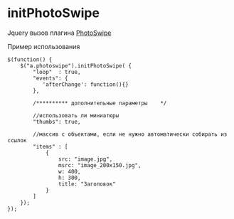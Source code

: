 # initPhotoSwipe

<p>Jquery вызов плагина <a href="http://photoswipe.com/">PhotoSwipe</a></p>

<p>Пример использования</p>


    $(function() {
        $("a.photoswipe").initPhotoSwipe( {
            "loop"  : true,
            "events": {
               'afterChange': function(){}
            },

            /********** дополнительные параметры    */

            //использовать ли миниатюры
            "thumbs": true,

            //массив с объектами, если не нужно автоматически собирать из ссылок
            "items" : [
                {
                    src: "image.jpg",
                    msrc: "image_200x150.jpg",
                    w: 400,
                    h: 300,
                    title: "Заголовок"
                }
            ]
        });
    });



